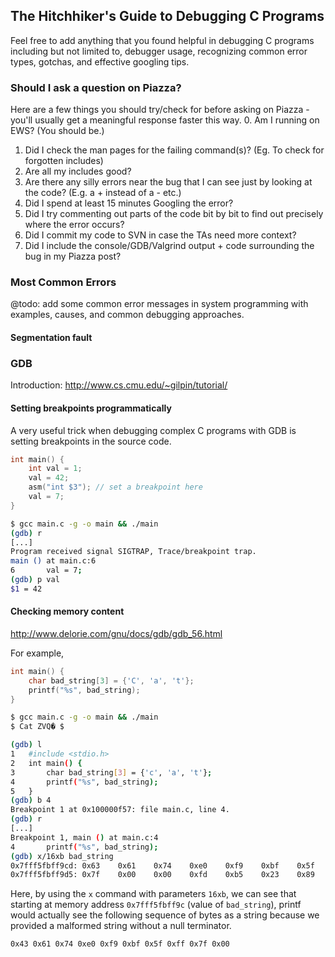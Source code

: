 ## The Hitchhiker's Guide to Debugging C Programs

Feel free to add anything that you found helpful in debugging C programs including but not limited to, debugger usage, recognizing common error types, gotchas, and effective googling tips.

### Should I ask a question on Piazza?
Here are a few things you should try/check for before asking on Piazza - you'll usually get a meaningful response faster this way.
0. Am I running on EWS? (You should be.)
1. Did I check the man pages for the failing command(s)? (Eg. To check for forgotten includes)
2. Are all my includes good?
3. Are there any silly errors near the bug that I can see just by looking at the code? (E.g. a + instead of a - etc.)
4. Did I spend at least 15 minutes Googling the error?
5. Did I try commenting out parts of the code bit by bit to find out precisely where the error occurs?
6. Did I commit my code to SVN in case the TAs need more context?
7. Did I include the console/GDB/Valgrind output + code surrounding the bug in my Piazza post?

### Most Common Errors

@todo: add some common error messages in system programming with examples, causes, and common debugging approaches.
#### Segmentation fault
### GDB

Introduction: http://www.cs.cmu.edu/~gilpin/tutorial/

#### Setting breakpoints programmatically

A very useful trick when debugging complex C programs with GDB is setting breakpoints in the source code.

```c
int main() {
    int val = 1;
    val = 42;
    asm("int $3"); // set a breakpoint here
    val = 7;
}
```

```sh
$ gcc main.c -g -o main && ./main
(gdb) r
[...]
Program received signal SIGTRAP, Trace/breakpoint trap.
main () at main.c:6
6	    val = 7;
(gdb) p val
$1 = 42
```



#### Checking memory content

http://www.delorie.com/gnu/docs/gdb/gdb_56.html

For example,

```c
int main() {
    char bad_string[3] = {'C', 'a', 't'};
    printf("%s", bad_string);
}
```

```sh
$ gcc main.c -g -o main && ./main
$ Cat ZVQ� $
```

```sh
(gdb) l
1	#include <stdio.h>
2	int main() {
3	    char bad_string[3] = {'c', 'a', 't'};
4	    printf("%s", bad_string);
5	}
(gdb) b 4
Breakpoint 1 at 0x100000f57: file main.c, line 4.
(gdb) r
[...]
Breakpoint 1, main () at main.c:4
4	    printf("%s", bad_string);
(gdb) x/16xb bad_string
0x7fff5fbff9cd:	0x63	0x61	0x74	0xe0	0xf9	0xbf	0x5f	0xff
0x7fff5fbff9d5:	0x7f	0x00	0x00	0xfd	0xb5	0x23	0x89	0xff
```

Here, by using the `x` command with parameters `16xb`, we can see that starting at memory address `0x7fff5fbff9c` (value of `bad_string`), printf would actually see the following sequence of bytes as a string because we provided a malformed string without a null terminator.

```0x43 0x61 0x74 0xe0 0xf9 0xbf 0x5f 0xff 0x7f 0x00```